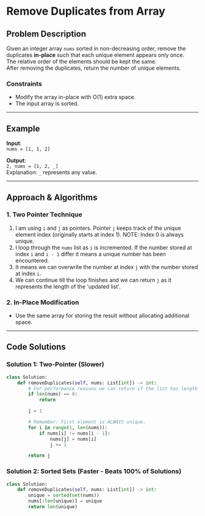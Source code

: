 # Remove Duplicates from Array

## Problem Description

Given an integer array `nums` sorted in non-decreasing order, remove the duplicates **in-place** such that each unique element appears only once.  
The relative order of the elements should be kept the same.  
After removing the duplicates, return the number of unique elements.

### Constraints

- Modify the array in-place with O(1) extra space.
- The input array is sorted.

---

## Example

**Input**:  
`nums = [1, 1, 2]`

**Output**:  
`2, nums = [1, 2, _]`  
Explanation: `_` represents any value.

---

## Approach & Algorithms

### 1. Two Pointer Technique

1. I am using `i` and `j` as pointers. Pointer `j` keeps track of the unique element index (originally starts at index 1). NOTE: Index 0 is always unique.
2. I loop through the `nums` list as `i` is incremented. If the number stored at index `i` and `i - 1` differ it means a unique number has been encountered.
3. It means we can overwrite the number at index `j` with the number stored at index `i`.
4. We can continue till the loop finishes and we can return `j` as it represents the length of the 'updated list'.

### 2. In-Place Modification

- Use the same array for storing the result without allocating additional space.

---

## Code Solutions

### Solution 1: Two-Pointer (Slower)

```python
class Solution:
    def removeDuplicates(self, nums: List[int]) -> int:
        # For performance reasons we can return if the list has length 0.
        if len(nums) == 0:
            return

        j = 1

        # Remember: First element is ALWAYS unique.
        for i in range(1, len(nums)):
            if nums[i] != nums[i - 1]:
                nums[j] = nums[i]
                j += 1

        return j
```

### Solution 2: Sorted Sets (Faster - Beats 100% of Solutions)

```python
class Solution:
    def removeDuplicates(self, nums: List[int]) -> int:
        unique = sorted(set(nums))
        nums[:len(unique)] = unique
        return len(unique)
```
